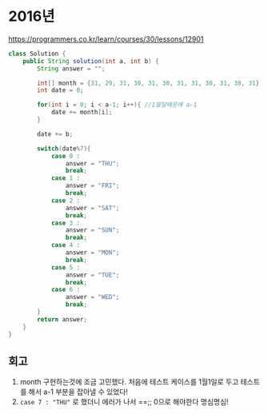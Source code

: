 # 2016년

https://programmers.co.kr/learn/courses/30/lessons/12901

```java
class Solution {
    public String solution(int a, int b) {
        String answer = "";

        int[] month = {31, 29, 31, 30, 31, 30, 31, 31, 30, 31, 30, 31};
        int date = 0;

        for(int i = 0; i < a-1; i++){ //1월달때문에 a-1
            date += month[i];
        }

        date += b;

        switch(date%7){
            case 0 :
                answer = "THU";
                break;
            case 1 :
                answer = "FRI";
                break;
            case 2 :
                answer = "SAT";
                break;
            case 3 :
                answer = "SUN";
                break;
            case 4 :
                answer = "MON";
                break;
            case 5 :
                answer = "TUE";
                break;
            case 6 :
                answer = "WED";
                break;
        }
        return answer;
    }
}
```

## 회고

1. month 구현하는것에 조금 고민했다. 처음에 테스트 케이스를 1월1일로 두고 테스트를 해서 a-1 부분을 잡아낼 수 있었다!
2. `case 7 : "THU"` 로 했더니 에러가 나서 ==;; 0으로 해야한다 명심명심!